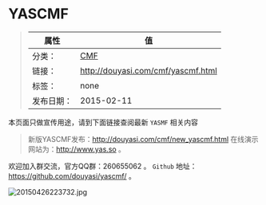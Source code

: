 # YASCMF

>|  属性  |  值  |
>| ----- | ----- |
>| 分类： | [CMF](http://douyasi.com/category/cmf/) |
>| 链接： | http://douyasi.com/cmf/yascmf.html |
>| 标签： | none |
>| 发布日期： | 2015-02-11 |

本页面只做宣传用途，请到下面链接查阅最新 `YASMF` 相关内容

>    新版YASCMF发布：http://douyasi.com/cmf/new_yascmf.html
>    在线演示网站为：http://www.yas.so 。

欢迎加入群交流，官方QQ群：260655062 。
`Github` 地址：https://github.com/douyasi/yascmf/ 。

![20150426223732.jpg][1]

  [1]: http://douyasi.com/usr/uploads/2015/04/3530676302.jpg